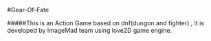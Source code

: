 #Gear-Of-Fate

#####This is an Action Game based on dnf(dungon and fighter) , it is developed by ImageMad team using love2D game engine.